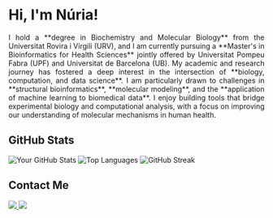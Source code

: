 # Hi, I'm Núria!

<p align="justify">
I hold a **degree in Biochemistry and Molecular Biology** from the Universitat Rovira i Virgili (URV), and I am currently pursuing a **Master's in Bioinformatics for Health Sciences** jointly offered by Universitat Pompeu Fabra (UPF) and Universitat de Barcelona (UB). My academic and research journey has fostered a deep interest in the intersection of **biology, computation, and data science**. I am particularly drawn to challenges in **structural bioinformatics**, **molecular modeling**, and the **application of machine learning to biomedical data**. I enjoy building tools that bridge experimental biology and computational analysis, with a focus on improving our understanding of molecular mechanisms in human health.
</p>

## GitHub Stats
![Your GitHub Stats](https://github-readme-stats.vercel.app/api?username=nuriamontala&show_icons=true&theme=default)
![Top Languages](https://github-readme-stats.vercel.app/api/top-langs/?username=nuriamontala&layout=compact&theme=default)
![GitHub Streak](https://streak-stats.demolab.com?user=nuriamontala&theme=default)

## Contact Me

<p>
  <a href="https://www.linkedin.com/in/n%C3%BAria-montal%C3%A0-palau-a33b53254/?trk=opento_sprofile_topcard" target="_blank">
    <img src="https://img.shields.io/badge/LinkedIn-0077B5?style=for-the-badge&logo=linkedin&logoColor=white" />
  </a>
  <a href="mailto:nuriamontala@gmail.com">
    <img src="https://img.shields.io/badge/Email-D14836?style=for-the-badge&logo=gmail&logoColor=white" />
  </a>
</p>



